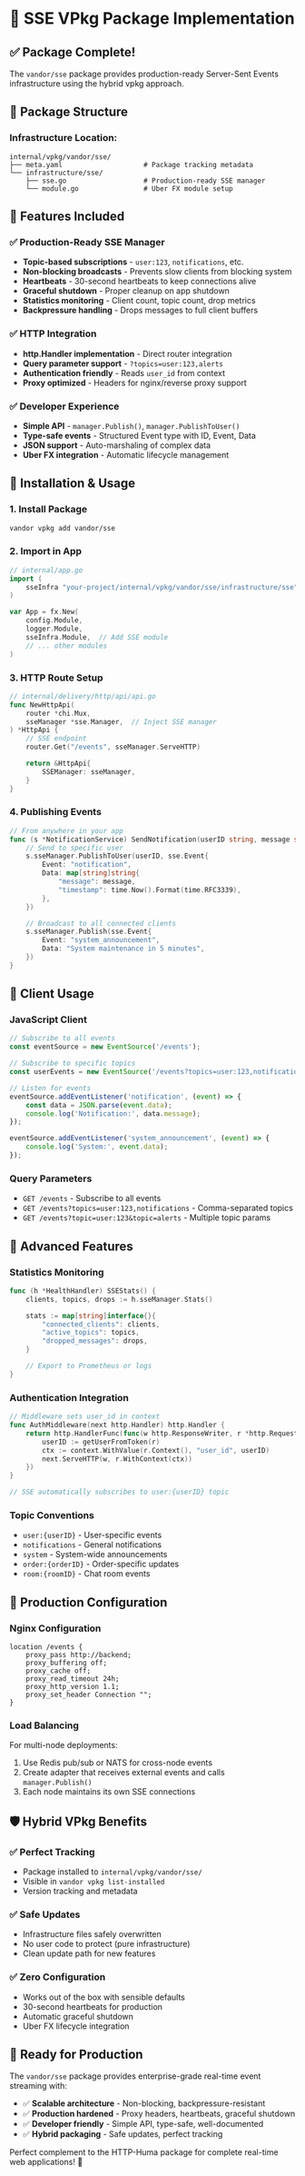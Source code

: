 # 📡 SSE VPkg Package Implementation

## ✅ **Package Complete!**

The `vandor/sse` package provides production-ready Server-Sent Events infrastructure using the hybrid vpkg approach.

## 🎯 **Package Structure**

### **Infrastructure Location:**
```
internal/vpkg/vandor/sse/
├── meta.yaml                    # Package tracking metadata
└── infrastructure/sse/
    ├── sse.go                   # Production-ready SSE manager
    └── module.go                # Uber FX module setup
```

## 🚀 **Features Included**

### **✅ Production-Ready SSE Manager**
- **Topic-based subscriptions** - `user:123`, `notifications`, etc.
- **Non-blocking broadcasts** - Prevents slow clients from blocking system
- **Heartbeats** - 30-second heartbeats to keep connections alive
- **Graceful shutdown** - Proper cleanup on app shutdown
- **Statistics monitoring** - Client count, topic count, drop metrics
- **Backpressure handling** - Drops messages to full client buffers

### **✅ HTTP Integration**
- **http.Handler implementation** - Direct router integration
- **Query parameter support** - `?topics=user:123,alerts`
- **Authentication friendly** - Reads `user_id` from context
- **Proxy optimized** - Headers for nginx/reverse proxy support

### **✅ Developer Experience**
- **Simple API** - `manager.Publish()`, `manager.PublishToUser()`
- **Type-safe events** - Structured Event type with ID, Event, Data
- **JSON support** - Auto-marshaling of complex data
- **Uber FX integration** - Automatic lifecycle management

## 🔧 **Installation & Usage**

### **1. Install Package**
```bash
vandor vpkg add vandor/sse
```

### **2. Import in App**
```go
// internal/app.go
import (
    sseInfra "your-project/internal/vpkg/vandor/sse/infrastructure/sse"
)

var App = fx.New(
    config.Module,
    logger.Module,
    sseInfra.Module,  // Add SSE module
    // ... other modules
)
```

### **3. HTTP Route Setup**
```go
// internal/delivery/http/api/api.go
func NewHttpApi(
    router *chi.Mux,
    sseManager *sse.Manager,  // Inject SSE manager
) *HttpApi {
    // SSE endpoint
    router.Get("/events", sseManager.ServeHTTP)

    return &HttpApi{
        SSEManager: sseManager,
    }
}
```

### **4. Publishing Events**
```go
// From anywhere in your app
func (s *NotificationService) SendNotification(userID string, message string) {
    // Send to specific user
    s.sseManager.PublishToUser(userID, sse.Event{
        Event: "notification",
        Data: map[string]string{
            "message": message,
            "timestamp": time.Now().Format(time.RFC3339),
        },
    })

    // Broadcast to all connected clients
    s.sseManager.Publish(sse.Event{
        Event: "system_announcement",
        Data: "System maintenance in 5 minutes",
    })
}
```

## 📱 **Client Usage**

### **JavaScript Client**
```javascript
// Subscribe to all events
const eventSource = new EventSource('/events');

// Subscribe to specific topics
const userEvents = new EventSource('/events?topics=user:123,notifications');

// Listen for events
eventSource.addEventListener('notification', (event) => {
    const data = JSON.parse(event.data);
    console.log('Notification:', data.message);
});

eventSource.addEventListener('system_announcement', (event) => {
    console.log('System:', event.data);
});
```

### **Query Parameters**
- `GET /events` - Subscribe to all events
- `GET /events?topics=user:123,notifications` - Comma-separated topics
- `GET /events?topic=user:123&topic=alerts` - Multiple topic params

## 🔧 **Advanced Features**

### **Statistics Monitoring**
```go
func (h *HealthHandler) SSEStats() {
    clients, topics, drops := h.sseManager.Stats()

    stats := map[string]interface{}{
        "connected_clients": clients,
        "active_topics": topics,
        "dropped_messages": drops,
    }

    // Export to Prometheus or logs
}
```

### **Authentication Integration**
```go
// Middleware sets user_id in context
func AuthMiddleware(next http.Handler) http.Handler {
    return http.HandlerFunc(func(w http.ResponseWriter, r *http.Request) {
        userID := getUserFromToken(r)
        ctx := context.WithValue(r.Context(), "user_id", userID)
        next.ServeHTTP(w, r.WithContext(ctx))
    })
}

// SSE automatically subscribes to user:{userID} topic
```

### **Topic Conventions**
- `user:{userID}` - User-specific events
- `notifications` - General notifications
- `system` - System-wide announcements
- `order:{orderID}` - Order-specific updates
- `room:{roomID}` - Chat room events

## 🎯 **Production Configuration**

### **Nginx Configuration**
```nginx
location /events {
    proxy_pass http://backend;
    proxy_buffering off;
    proxy_cache off;
    proxy_read_timeout 24h;
    proxy_http_version 1.1;
    proxy_set_header Connection "";
}
```

### **Load Balancing**
For multi-node deployments:
1. Use Redis pub/sub or NATS for cross-node events
2. Create adapter that receives external events and calls `manager.Publish()`
3. Each node maintains its own SSE connections

## 🛡️ **Hybrid VPkg Benefits**

### **✅ Perfect Tracking**
- Package installed to `internal/vpkg/vandor/sse/`
- Visible in `vandor vpkg list-installed`
- Version tracking and metadata

### **✅ Safe Updates**
- Infrastructure files safely overwritten
- No user code to protect (pure infrastructure)
- Clean update path for new features

### **✅ Zero Configuration**
- Works out of the box with sensible defaults
- 30-second heartbeats for production
- Automatic graceful shutdown
- Uber FX lifecycle integration

## 🎉 **Ready for Production**

The `vandor/sse` package provides enterprise-grade real-time event streaming with:
- ✅ **Scalable architecture** - Non-blocking, backpressure-resistant
- ✅ **Production hardened** - Proxy headers, heartbeats, graceful shutdown
- ✅ **Developer friendly** - Simple API, type-safe, well-documented
- ✅ **Hybrid packaging** - Safe updates, perfect tracking

Perfect complement to the HTTP-Huma package for complete real-time web applications! 🚀